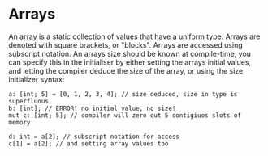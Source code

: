 # Arrays
An array is a static collection of values that have a uniform type. Arrays are 
denoted with square brackets, or "blocks". Arrays are accessed using subscript
notation. An arrays size should be known at compile-time, you can specify this
in the initialiser by either setting the arrays initial values, and letting
the compiler deduce the size of the array, or using the size
initializer syntax:

```
a: [int; 5] = [0, 1, 2, 3, 4]; // size deduced, size in type is superfluous
b: [int]; // ERROR! no initial value, no size!
mut c: [int; 5]; // compiler will zero out 5 contigiuos slots of memory

d: int = a[2]; // subscript notation for access
c[1] = a[2]; // and setting array values too
```